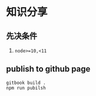 # 知识分享

## 先决条件

1. `node>=10,<11`

## publish to github page

```shell
gitbook build .
npm run pubilsh

```